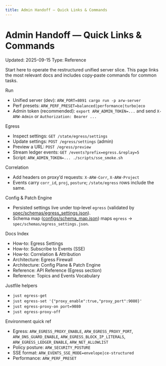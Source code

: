 ```yaml
---
title: Admin Handoff — Quick Links & Commands
---
```


# Admin Handoff — Quick Links & Commands

Updated: 2025-09-15
Type: Reference

Start here to operate the restructured unified server slice. This page links the most relevant docs and includes copy‑paste commands for common tasks.

Run
- Unified server (dev): `ARW_PORT=8091 cargo run -p arw-server`
- Perf presets: `ARW_PERF_PRESET=balanced|performance|turbo|eco`
- Admin token (recommended): `export ARW_ADMIN_TOKEN=...` and send `X-ARW-Admin` or `Authorization: Bearer ...`

Egress
- Inspect settings: `GET /state/egress/settings`
- Update settings: `POST /egress/settings` (admin)
- Preview a URL: `POST /egress/preview`
- Stream ledger events: `GET /events?prefix=egress.&replay=5`
- Script: `ARW_ADMIN_TOKEN=... ./scripts/sse_smoke.sh`

Correlation
- Add headers on proxy’d requests: `X-ARW-Corr`, `X-ARW-Project`
- Events carry `corr_id`, `proj`, `posture`; `/state/egress` rows include the same.

Config & Patch Engine
- Persisted settings live under top‑level `egress` (validated by [spec/schemas/egress_settings.json](https://github.com/t3hw00t/ARW/blob/main/spec/schemas/egress_settings.json)).
- Schema map ([configs/schema_map.json](https://github.com/t3hw00t/ARW/blob/main/configs/schema_map.json)) maps `egress` → `spec/schemas/egress_settings.json`.

Docs Index
- How‑to: Egress Settings
- How‑to: Subscribe to Events (SSE)
- How‑to: Correlation & Attribution
- Architecture: Egress Firewall
- Architecture: Config Plane & Patch Engine
- Reference: API Reference (Egress section)
- Reference: Topics and Events Vocabulary

Justfile helpers
- `just egress-get`
- `just egress-set '{"proxy_enable":true,"proxy_port":9080}'`
- `just egress-proxy-on port=9080`
- `just egress-proxy-off`

Environment quick ref
- Egress: `ARW_EGRESS_PROXY_ENABLE`, `ARW_EGRESS_PROXY_PORT`, `ARW_DNS_GUARD_ENABLE`, `ARW_EGRESS_BLOCK_IP_LITERALS`, `ARW_EGRESS_LEDGER_ENABLE`, `ARW_NET_ALLOWLIST`
- Policy posture: `ARW_SECURITY_POSTURE`
- SSE format: `ARW_EVENTS_SSE_MODE=envelope|ce-structured`
- Performance: `ARW_PERF_PRESET`
